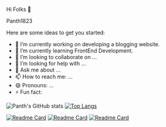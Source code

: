 Hi Folks 👋

Panth1823 

Here are some ideas to get you started:

- 🔭 I’m currently working on developing a blogging website.
- 🌱 I’m currently learning  FrontEnd Development.
- 👯 I’m looking to collaborate on ...
- 🤔 I’m looking for help with ...
- 💬 Ask me about ...
- 📫 How to reach me: ...
- 😄 Pronouns: ...
- ⚡ Fun fact: 

![Panth's GitHub stats](https://github-readme-stats.vercel.app/api?username=Panth1823&show_icons=true&theme=tokyonight) [![Top Langs](https://github-readme-stats.vercel.app/api/top-langs/?username=Panth1823&layout=compact&theme=tokyonight)](https://github.com/Panth1823/github-readme-stats)

[![Readme Card](https://github-readme-stats.vercel.app/api/pin/?username=Panth1823&repo=github-readme-stats)](https://github.com/Panth1823/Memester)
[![Readme Card](https://github-readme-stats.vercel.app/api/pin/?username=Panth1823&repo=github-readme-stats)](https://github.com/Panth1823/CyberNerd)
[![Readme Card](https://github-readme-stats.vercel.app/api/pin/?username=Panth1823&repo=github-readme-stats)](https://github.com/Panth1823/World-Clock)




